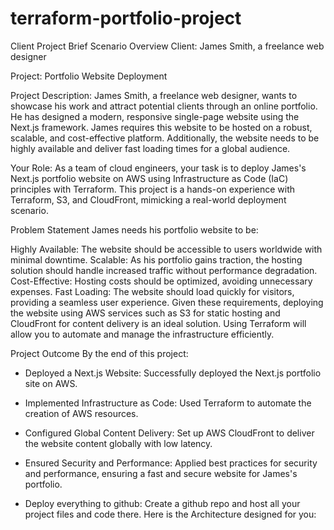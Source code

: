 # terraform-portfolio-project
 
Client Project Brief
Scenario Overview
Client: James Smith, a freelance web designer

Project: Portfolio Website Deployment

Project Description:  James Smith, a freelance web designer, wants to showcase his work and attract potential clients through an online portfolio. He has designed a modern, responsive single-page website using the Next.js framework. James requires this website to be hosted on a robust, scalable, and cost-effective platform. Additionally, the website needs to be highly available and deliver fast loading times for a global audience.

Your Role: As a team of cloud engineers, your task is to deploy James's Next.js portfolio website on AWS using Infrastructure as Code (IaC) principles with Terraform. This project is a hands-on experience with Terraform, S3, and CloudFront, mimicking a real-world deployment scenario.

Problem Statement
James needs his portfolio website to be:

Highly Available: The website should be accessible to users worldwide with minimal downtime.
Scalable: As his portfolio gains traction, the hosting solution should handle increased traffic without performance degradation.
Cost-Effective: Hosting costs should be optimized, avoiding unnecessary expenses.
Fast Loading: The website should load quickly for visitors, providing a seamless user experience.
Given these requirements, deploying the website using AWS services such as S3 for static hosting and CloudFront for content delivery is an ideal solution. Using Terraform will allow you to automate and manage the infrastructure efficiently.

Project Outcome
By the end of this project:

- Deployed a Next.js Website: Successfully deployed the Next.js portfolio site on AWS.

- Implemented Infrastructure as Code: Used Terraform to automate the creation of AWS resources.

- Configured Global Content Delivery: Set up AWS CloudFront to deliver the website content globally with low latency.

- Ensured Security and Performance: Applied best practices for security and performance, ensuring a fast and secure website for James's portfolio.

- Deploy everything to github: Create a github repo and host all your project files and code there.
Here is the Architecture designed for you:

